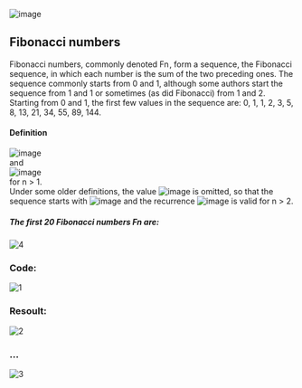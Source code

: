 ![image](https://user-images.githubusercontent.com/54048747/222349433-1520a4fc-120d-4fb7-88fe-cddb8e56b6a2.png)

## Fibonacci numbers
Fibonacci numbers, commonly denoted Fn , form a sequence, the Fibonacci sequence, in which each number is the sum of the two preceding ones. The sequence commonly starts from 0 and 1, although some authors start the sequence from 1 and 1 or sometimes (as did Fibonacci) from 1 and 2. Starting from 0 and 1, the first few values in the sequence are: 0, 1, 1, 2, 3, 5, 8, 13, 21, 34, 55, 89, 144.

#### Definition
![image](https://user-images.githubusercontent.com/54048747/222347638-f7c9bf27-de76-46b9-a358-a8bde12ebcb6.png)
<br>and<br>
![image](https://user-images.githubusercontent.com/54048747/222347688-4ceb1a5e-2881-48dd-b769-cbd552445051.png)
<br>for n > 1.<br>
Under some older definitions, the value
![image](https://user-images.githubusercontent.com/54048747/222348722-bb99af68-4be4-4cb0-a7fd-d9797b6003dc.png)
is omitted, so that the sequence starts with
![image](https://user-images.githubusercontent.com/54048747/222348775-1f500496-671a-49dc-8f85-b3ba0a7c4e7d.png)
and the recurrence
![image](https://user-images.githubusercontent.com/54048747/222348823-7a116292-8e83-4760-9710-416249dd2575.png)
is valid for n > 2.<br>

##### The first 20 Fibonacci numbers Fn are:

![4](https://user-images.githubusercontent.com/54048747/222349013-372c2bc8-c1ce-4f38-a7e0-e5a636af25fe.JPG)



### Code:
![1](https://user-images.githubusercontent.com/54048747/222346136-01ac1b8e-aac1-4fe4-8887-714b7393ac2f.JPG)

### Resoult:
![2](https://user-images.githubusercontent.com/54048747/222346672-40b4803c-6fad-4313-bffb-668d7e437278.JPG)
### ...
![3](https://user-images.githubusercontent.com/54048747/222346757-7b42a1f4-6b22-47c1-b49d-89df8a9655ea.JPG)




